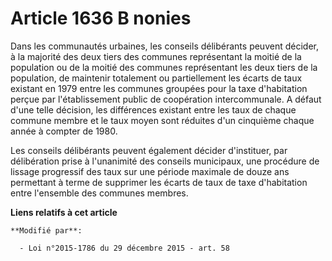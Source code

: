 # Article 1636 B nonies

Dans les communautés urbaines, les conseils délibérants peuvent décider, à la majorité des deux tiers des communes
représentant la moitié de la population ou de la moitié des communes représentant les deux tiers de la population, de
maintenir totalement ou partiellement les écarts de taux existant en 1979 entre les communes groupées pour la taxe
d'habitation perçue par l'établissement public de coopération intercommunale. A défaut d'une telle décision, les différences
existant entre les taux de chaque commune membre et le taux moyen sont réduites d'un cinquième chaque année à compter de
1980.

Les conseils délibérants peuvent également décider d'instituer, par délibération prise à l'unanimité des conseils municipaux,
une procédure de lissage progressif des taux sur une période maximale de douze ans permettant à terme de supprimer les écarts
de taux de taxe d'habitation entre l'ensemble des communes membres.

**Liens relatifs à cet article**

	**Modifié par**:

	  - Loi n°2015-1786 du 29 décembre 2015 - art. 58
